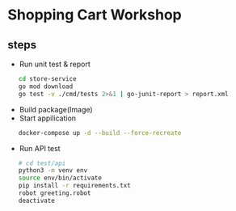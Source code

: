 # Shopping Cart Workshop

## steps

- Run unit test & report

 ```sh
    cd store-service
    go mod download
    go test -v ./cmd/tests 2>&1 | go-junit-report > report.xml 
 ```

- Build package(Image)
- Start appilication

 ```sh
    docker-compose up -d --build --force-recreate
 ```
- Run API test

 ```sh
    # cd test/api
    python3 -m venv env
    source env/bin/activate
    pip install -r requirements.txt
    robot greeting.robot
    deactivate
 ```